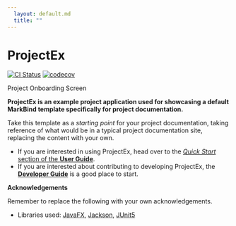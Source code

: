```yaml
---
  layout: default.md
  title: ""
---
```


# ProjectEx

[![CI Status](https://github.com/MarkBind/markbind/workflows/CI/badge.svg)](https://github.com/MarkBind/markbind/actions)
[![codecov](https://codecov.io/gh/MarkBind/markbind/branch/master/graph/badge.svg)](https://codecov.io/gh/MarkBind/markbind)

<pic src="images/SeEduLogo.png" width="200px" style="margin-bottom: 20px;">
Project Onboarding Screen
</pic>

**ProjectEx is an example project application used for showcasing a default MarkBind template specifically for project documentation.** 

<box type="info">

Take this template as a _starting point_ for your project documentation, taking reference of what would be in a typical project documentation site, replacing the content with your own.
</box>

* If you are interested in using ProjectEx, head over to the [_Quick Start_ section of the **User Guide**](userGuide/QuickStart.html).
* If you are interested about contributing to developing ProjectEx, the [**Developer Guide**](developerGuide/DeveloperGuide.html) is a good place to start.

**Acknowledgements**

<box type="tip">
Remember to replace the following with your own acknowledgements.
</box>

* Libraries used: [JavaFX](https://openjfx.io/), [Jackson](https://github.com/FasterXML/jackson), [JUnit5](https://github.com/junit-team/junit5)
